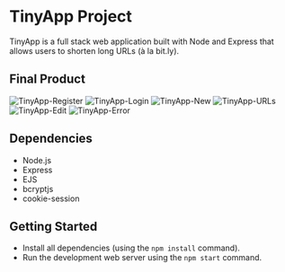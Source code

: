 # TinyApp Project

TinyApp is a full stack web application built with Node and Express that allows users to shorten long URLs (à la bit.ly).

## Final Product
![TinyApp-Register](https://user-images.githubusercontent.com/107829745/221115636-045efc86-1b8e-4d79-8151-c59afd9403c7.JPG)
![TinyApp-Login](https://user-images.githubusercontent.com/107829745/221115631-aa398fae-9205-4531-9efa-814a40a9cf11.JPG)
![TinyApp-New](https://user-images.githubusercontent.com/107829745/221115633-ec912828-3037-4f58-aedb-88eccc1cfe96.JPG)
![TinyApp-URLs](https://user-images.githubusercontent.com/107829745/221115639-1abe4a73-21b1-48fe-be4b-6f937d2c1df2.JPG)
![TinyApp-Edit](https://user-images.githubusercontent.com/107829745/221115627-29b56c02-8470-4031-9051-1e1523c80773.JPG)
![TinyApp-Error](https://user-images.githubusercontent.com/107829745/221115630-d362ce54-e9e5-4960-a94f-554c37b35fc2.JPG)


## Dependencies

- Node.js
- Express
- EJS
- bcryptjs
- cookie-session

## Getting Started

- Install all dependencies (using the `npm install` command).
- Run the development web server using the `npm start` command.
